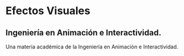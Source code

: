 # Efectos Visuales

## Ingeniería en Animación e Interactividad.

Una materia académica de la Ingeniería en Animaciòn e Interactividad.
